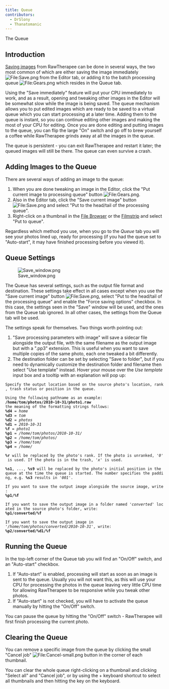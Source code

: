 ```yaml
---
title: Queue
contributors:
  - DrSlony
  - Thanatomanic
---
```


<div class="pagetitle">

The Queue

</div>

## Introduction

[Saving images](saving_images) from RawTherapee can be done
in several ways, the two most common of which are either saving the
image immediately ![<File:Save.png>](Save.png "File:Save.png") from the
Editor tab, or adding it to the batch processing queue
![<File:Gears.png>](Gears.png "File:Gears.png") which resides in the
Queue tab.

Using the "Save immediately" feature will put your CPU immediately to
work, and as a result, opening and tweaking other images in the Editor
will be somewhat slow while the image is being saved. The queue
mechanism allows you to put edited images which are ready to be saved to
a virtual queue which you can start processing at a later time. Adding
them to the queue is instant, so you can continue editing other images
and making the most of your CPU for editing. Once you are done editing
and putting images to the queue, you can flip the large "On" switch and
go off to brew yourself a coffee while RawTherapee grinds away at all
the images in the queue.

The queue is persistent - you can exit RawTherapee and restart it later;
the queued images will still be there. The queue can even survive a
crash.

## Adding Images to the Queue

There are several ways of adding an image to the queue:

1.  When you are done tweaking an image in the Editor, click the "Put
    current image to processing queue" button
    ![<File:Gears.png>](Gears.png "File:Gears.png").
2.  Also in the Editor tab, click the "Save current image" button
    ![<File:Save.png>](Save.png "File:Save.png") and select "Put to the
    head/tail of the processing queue".
3.  Right-click on a thumbnail in the [File
    Browser](File_Browser.md) or the
    [Filmstrip](editor#the_filmstrip) and select "Put to
    queue".

Regardless which method you use, when you go to the *Queue* tab you will
see your photos lined up, ready for processing (if you had the queue set
to "Auto-start", it may have finished processing before you viewed it).

## Queue Settings

<figure>
<img src="/images/Save_window.png" title="Save_window.png" />
<figcaption>Save_window.png</figcaption>
</figure>

The Queue has several settings, such as the output file format and
destination. These settings take effect in all cases except when you use
the "Save current image" button
![<File:Save.png>](Save.png "File:Save.png"), select "Put to the
head/tail of the processing queue" and enable the "Force saving options"
checkbox. In this case, the settings seen in the "Save" window will be
used, and the ones from the Queue tab ignored. In all other cases, the
settings from the Queue tab will be used.

The settings speak for themselves. Two things worth pointing out:

1.  "Save processing parameters with image" will save a sidecar file
    alongside the output file, with the same filename as the output
    image but with a ".pp3" extension. This is useful when you want to
    save multiple copies of the same photo, each one tweaked a bit
    differently.
2.  The destination folder can be set by selecting "Save to folder", but
    if you need to dynamically customize the destination folder and
    filename then select "Use template" instead. Hover your mouse over
    the *Use template* input box and a tooltip with an explanation will
    pop up:

`Specify the output location based on the source photo's location, rank, trash status or position in the queue.`  
  
`Using the following pathname as an example:`  
<b>`/home/tom/photos/2010-10-31/photo1.raw`</b>  
`the meaning of the formatting strings follows:`  
<b>`%d4`</b>` = `<i>`home`</i>  
<b>`%d3`</b>` = `<i>`tom`</i>  
<b>`%d2`</b>` = `<i>`photos`</i>  
<b>`%d1`</b>` = `<i>`2010-10-31`</i>  
<b>`%f`</b>` = `<i>`photo1`</i>  
<b>`%p1`</b>` = `<i>`/home/tom/photos/2010-10-31/`</i>  
<b>`%p2`</b>` = `<i>`/home/tom/photos/`</i>  
<b>`%p3`</b>` = `<i>`/home/tom/`</i>  
<b>`%p4`</b>` = `<i>`/home/`</i>  
  
<b>`%r`</b>` will be replaced by the photo's rank. If the photo is unranked, '`<i>`0`</i>`' is used. If the photo is in the trash, '`<i>`x`</i>`' is used.`  
  
<b>`%s1`</b>`, ..., `<b>`%s9`</b>` will be replaced by the photo's initial position in the queue at the time the queue is started. The number specifies the padding, e.g. `<b>`%s3`</b>` results in '`<i>`001`</i>`'.`  
  
`If you want to save the output image alongside the source image, write:`  
<b>`%p1/%f`</b>  
  
`If you want to save the output image in a folder named '`<i>`converted`</i>`' located in the source photo's folder, write:`  
<b>`%p1/converted/%f`</b>  
  
`If you want to save the output image in`  
`'`<i>`/home/tom/photos/converted/2010-10-31`</i>`', write:`  
<b>`%p2/converted/%d1/%f`</b>

## Running the Queue

In the top-left corner of the Queue tab you will find an "On/Off"
switch, and an "Auto-start" checkbox.

1.  If "Auto-start" is enabled, processing will start as soon as an
    image is sent to the queue. Usually you will not want this, as this
    will use your CPU for processing the photos in the queue leaving
    very little CPU time for allowing RawTherapee to be responsive while
    you tweak other photos.
2.  If "Auto-start" is not checked, you will have to activate the queue
    manually by hitting the "On/Off" switch.

You can pause the queue by hitting the "On/Off" switch - RawTherapee
will first finish processing the current photo.

## Clearing the Queue

You can remove a specific image from the queue by clicking the small
"Cancel job"
![<File:Cancel-small.png>](Cancel-small.png "File:Cancel-small.png")
button in the corner of each thumbnail.

You can clear the whole queue right-clicking on a thumbnail and clicking
"Select all" and "Cancel job", or by using the  + keyboard shortcut to
select all thumbnails and then hitting the key on the keyboard.
